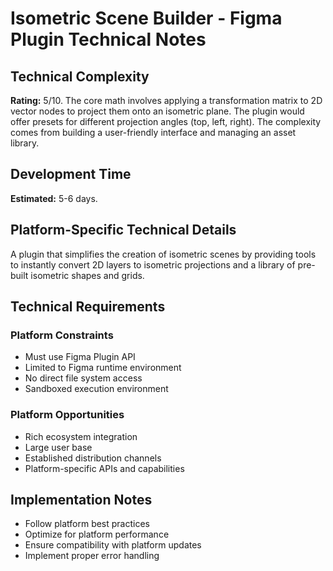 # Isometric Scene Builder - Figma Plugin Technical Notes

## Technical Complexity
**Rating:** 5/10. The core math involves applying a transformation matrix to 2D vector nodes to project them onto an isometric plane. The plugin would offer presets for different projection angles (top, left, right). The complexity comes from building a user-friendly interface and managing an asset library.

## Development Time
**Estimated:** 5-6 days.

## Platform-Specific Technical Details
A plugin that simplifies the creation of isometric scenes by providing tools to instantly convert 2D layers to isometric projections and a library of pre-built isometric shapes and grids.

## Technical Requirements

### Platform Constraints
- Must use Figma Plugin API
- Limited to Figma runtime environment
- No direct file system access
- Sandboxed execution environment

### Platform Opportunities
- Rich ecosystem integration
- Large user base
- Established distribution channels
- Platform-specific APIs and capabilities

## Implementation Notes
- Follow platform best practices
- Optimize for platform performance
- Ensure compatibility with platform updates
- Implement proper error handling
